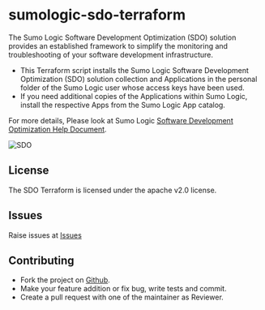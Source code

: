 # sumologic-sdo-terraform

The Sumo Logic Software Development Optimization (SDO) solution provides an established framework to simplify the monitoring and troubleshooting of your software development infrastructure.
* This Terraform script installs the Sumo Logic Software Development Optimization (SDO) solution collection and Applications in the personal folder of the Sumo Logic user whose access keys have been used.
* If you need additional copies of the Applications within Sumo Logic, install the respective Apps from the Sumo Logic App catalog.

For more details, Please look at Sumo Logic [Software Development Optimization Help Document](https://help.sumologic.com/Solutions/Software_Development_Optimization_Solution).

![SDO](https://raw.githubusercontent.com/SumoLogic/sumologic-solution-templates/master/software-development-observability-terraform/gif/sdo3.gif)

## License

The SDO Terraform is licensed under the apache v2.0 license.

## Issues

Raise issues at [Issues](https://github.com/SumoLogic/sumologic-solution-templates/issues)

## Contributing

* Fork the project on [Github](https://github.com/SumoLogic/sumologic-solution-templates).
* Make your feature addition or fix bug, write tests and commit.
* Create a pull request with one of the maintainer as Reviewer.